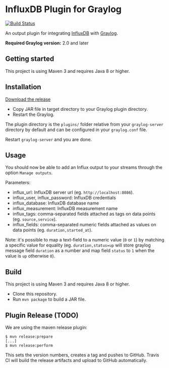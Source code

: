 # InfluxDB Plugin for Graylog

[![Build Status](https://travis-ci.com/nitrotm/graylog-plugin-influxdb.svg?branch=master)](https://travis-ci.com/nitrotm/graylog-plugin-influxdb)

An output plugin for integrating [InfluxDB](http://www.influxdata.com) with [Graylog](https://www.graylog.org).

**Required Graylog version:** 2.0 and later

## Getting started

This project is using Maven 3 and requires Java 8 or higher.

## Installation

[Download the release](https://github.com/nitrotm/graylog-plugin-influx)

* Copy JAR file in target directory to your Graylog plugin directory.
* Restart the Graylog.

The plugin directory is the `plugins/` folder relative from your `graylog-server` directory by default
and can be configured in your `graylog.conf` file.

Restart `graylog-server` and you are done.

## Usage

You should now be able to add an Influx output to your streams through the option `Manage outputs`.

Parameters:

* influx_url: InfluxDB server url (eg. `http://localhost:8086`).
* influx_user, influx_password: InfluxDB credentials
* influx_database: InfluxDB database name
* influx_measurement: InfluxDB measurement name
* influx_tags: comma-separated fields attached as tags on data points (eg. `source,service`).
* influx_fields: comma-separated numeric fields attached as values on data points (eg. `duration,started_at`).

Note: it's possible to map a text-field to a numeric value (`0` or `1`) by matching a specific value for equality (eg. `duration,status=up` will store graylog message field `duration` as a number and map field `status` to `1` when the value is `up` otherwise `0`).

## Build

This project is using Maven 3 and requires Java 8 or higher.

* Clone this repository.
* Run `mvn package` to build a JAR file.

## Plugin Release (TODO)

We are using the maven release plugin:

```
$ mvn release:prepare
[...]
$ mvn release:perform
```

This sets the version numbers, creates a tag and pushes to GitHub. Travis CI will build the release artifacts and upload to GitHub automatically.
